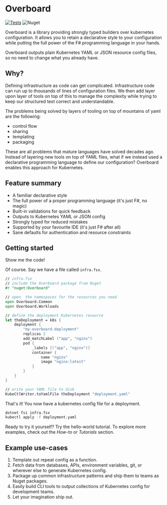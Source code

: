 # Overboard

[![Tests](https://github.com/dburriss/overboard/actions/workflows/build-and-test.yml/badge.svg)](https://github.com/dburriss/overboard/actions/workflows/build-and-test.yml)
![Nuget](https://img.shields.io/nuget/v/Overboard)

Overboard is a library providing strongly typed builders over kubernetes configuration. It allows you to retain a declarative style to your configuration while putting the full power of the F# programming language in your hands.

Overboard outputs plain Kubernetes YAML or JSON resource config files, so no need to change what you already have.

## Why?

Defining infrastructure as code can get complicated. Infrastructure code can run up to thousands of lines of configuration files. We then add layer upon layer of tools on top of this to manage the complexity while trying to keep our structured text correct and understandable.

The problems being solved by layers of tooling on top of mountains of yaml are the following:

- control flow
- sharing
- templating
- packaging

These are all problems that mature languages have solved decades ago. Instead of layering new tools on top of YAML files, what if we instead used a declarative programming language to define our configuration? Overboard enables this approach for Kubernetes.

## Feature summary

- A familiar declarative style
- The full power of a proper programming language (it's just F#, no magic)
- Built-in validations for quick feedback
- Outputs to Kubernetes YAML or JSON config
- Strongly typed for reduced mistakes
- Supported by your favourite IDE (it's just F# after all)
- Sane defaults for authentication and resource constraints

## Getting started

Show me the code! 

Of course. Say we have a file called `infra.fsx`.

```fsharp
// infra.fsx
// include the Overboard package from Nuget
#r "nuget:Overboard"

// open  the namespaces for the resources you need
open Overboard.Common
open Overboard.Workloads

// define the deployment Kubernetes resource
let theDeployment = k8s {
    deployment {
        "my-overboard-deployment"
        replicas 2
        add_matchLabel ("app", "nginx")
        pod {
            _labels [("app", "nginx")]
            container {
                name "nginx"
                image "nginx:latest"
            }
        }
    }
}

// write your YAML file to disk
KubeCtlWriter.toYamlFile theDeployment "deployment.yaml"
```

That's it! You now have a kubernetes config file for a deployment.

```bash
dotnet fsi infra.fsx
kubectl apply -f deployment.yaml
```

Ready to try it yourself? Try the hello-world tutorial. To explore more examples, check out the *How-to* or *Tutorials* section.

## Example use-cases

1. Template out repeat config as a function.
2. Fetch data from databases, APIs, environment variables, git, or wherever else to generate Kubernetes config.
3. Package up common infrastructure patterns and ship them to teams as Nuget packages.
4. Easily build CLI tools to output collections of Kubernetes config for development teams.
5. Let your imagination ship out.
